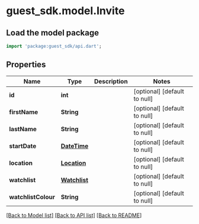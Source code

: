 # guest_sdk.model.Invite

## Load the model package
```dart
import 'package:guest_sdk/api.dart';
```

## Properties
Name | Type | Description | Notes
------------ | ------------- | ------------- | -------------
**id** | **int** |  | [optional] [default to null]
**firstName** | **String** |  | [optional] [default to null]
**lastName** | **String** |  | [optional] [default to null]
**startDate** | [**DateTime**](DateTime.md) |  | [optional] [default to null]
**location** | [**Location**](Location.md) |  | [optional] [default to null]
**watchlist** | [**Watchlist**](Watchlist.md) |  | [optional] [default to null]
**watchlistColour** | **String** |  | [optional] [default to null]

[[Back to Model list]](../README.md#documentation-for-models) [[Back to API list]](../README.md#documentation-for-api-endpoints) [[Back to README]](../README.md)


